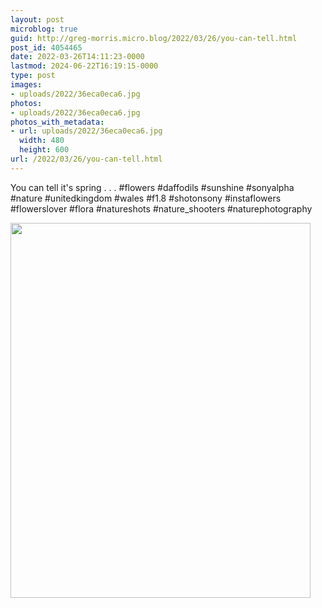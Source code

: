 ```yaml
---
layout: post
microblog: true
guid: http://greg-morris.micro.blog/2022/03/26/you-can-tell.html
post_id: 4054465
date: 2022-03-26T14:11:23-0000
lastmod: 2024-06-22T16:19:15-0000
type: post
images:
- uploads/2022/36eca0eca6.jpg
photos:
- uploads/2022/36eca0eca6.jpg
photos_with_metadata:
- url: uploads/2022/36eca0eca6.jpg
  width: 480
  height: 600
url: /2022/03/26/you-can-tell.html
---
```

You can tell it's spring
.
.
.
#flowers #daffodils #sunshine #sonyalpha #nature #unitedkingdom #wales #f1.8 #shotonsony #instaflowers #flowerslover #flora #natureshots #nature_shooters #naturephotography

<img src="uploads/2022/36eca0eca6.jpg" width="480" height="600" alt="">
